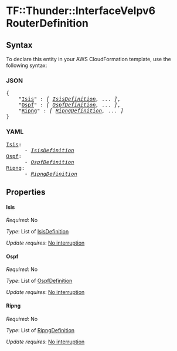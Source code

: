 # TF::Thunder::InterfaceVeIpv6 RouterDefinition

## Syntax

To declare this entity in your AWS CloudFormation template, use the following syntax:

### JSON

<pre>
{
    "<a href="#isis" title="Isis">Isis</a>" : <i>[ <a href="isisdefinition.md">IsisDefinition</a>, ... ]</i>,
    "<a href="#ospf" title="Ospf">Ospf</a>" : <i>[ <a href="ospfdefinition.md">OspfDefinition</a>, ... ]</i>,
    "<a href="#ripng" title="Ripng">Ripng</a>" : <i>[ <a href="ripngdefinition.md">RipngDefinition</a>, ... ]</i>
}
</pre>

### YAML

<pre>
<a href="#isis" title="Isis">Isis</a>: <i>
      - <a href="isisdefinition.md">IsisDefinition</a></i>
<a href="#ospf" title="Ospf">Ospf</a>: <i>
      - <a href="ospfdefinition.md">OspfDefinition</a></i>
<a href="#ripng" title="Ripng">Ripng</a>: <i>
      - <a href="ripngdefinition.md">RipngDefinition</a></i>
</pre>

## Properties

#### Isis

_Required_: No

_Type_: List of <a href="isisdefinition.md">IsisDefinition</a>

_Update requires_: [No interruption](https://docs.aws.amazon.com/AWSCloudFormation/latest/UserGuide/using-cfn-updating-stacks-update-behaviors.html#update-no-interrupt)

#### Ospf

_Required_: No

_Type_: List of <a href="ospfdefinition.md">OspfDefinition</a>

_Update requires_: [No interruption](https://docs.aws.amazon.com/AWSCloudFormation/latest/UserGuide/using-cfn-updating-stacks-update-behaviors.html#update-no-interrupt)

#### Ripng

_Required_: No

_Type_: List of <a href="ripngdefinition.md">RipngDefinition</a>

_Update requires_: [No interruption](https://docs.aws.amazon.com/AWSCloudFormation/latest/UserGuide/using-cfn-updating-stacks-update-behaviors.html#update-no-interrupt)

